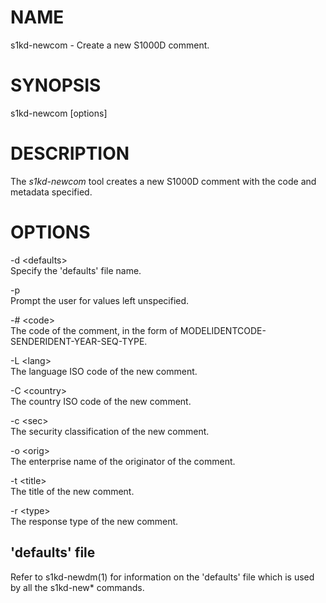 NAME
====

s1kd-newcom - Create a new S1000D comment.

SYNOPSIS
========

s1kd-newcom \[options\]

DESCRIPTION
===========

The *s1kd-newcom* tool creates a new S1000D comment with the code and metadata specified.

OPTIONS
=======

-d &lt;defaults&gt;  
Specify the 'defaults' file name.

-p  
Prompt the user for values left unspecified.

-\# &lt;code&gt;  
The code of the comment, in the form of MODELIDENTCODE-SENDERIDENT-YEAR-SEQ-TYPE.

-L &lt;lang&gt;  
The language ISO code of the new comment.

-C &lt;country&gt;  
The country ISO code of the new comment.

-c &lt;sec&gt;  
The security classification of the new comment.

-o &lt;orig&gt;  
The enterprise name of the originator of the comment.

-t &lt;title&gt;  
The title of the new comment.

-r &lt;type&gt;  
The response type of the new comment.

'defaults' file
---------------

Refer to s1kd-newdm(1) for information on the 'defaults' file which is used by all the s1kd-new\* commands.

